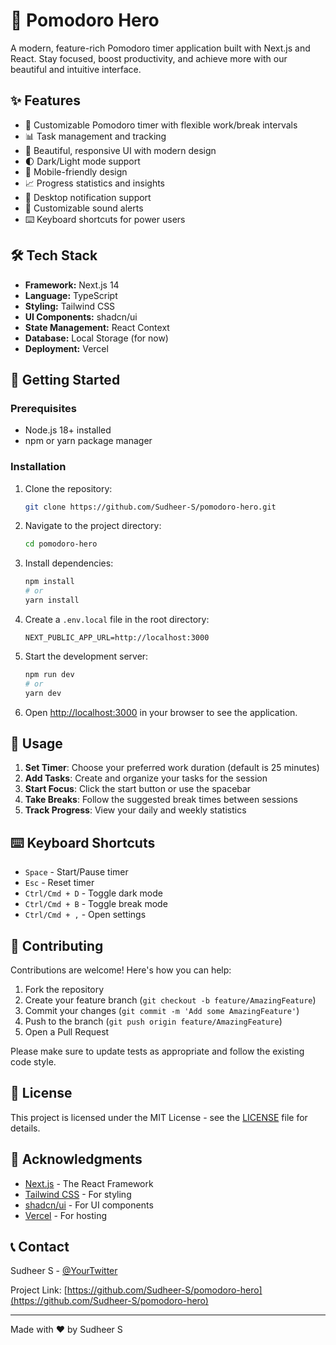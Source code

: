 # 🍅 Pomodoro Hero

A modern, feature-rich Pomodoro timer application built with Next.js and React. Stay focused, boost productivity, and achieve more with our beautiful and intuitive interface.

## ✨ Features

- 🎯 Customizable Pomodoro timer with flexible work/break intervals
- 📊 Task management and tracking
- 🎨 Beautiful, responsive UI with modern design
- 🌓 Dark/Light mode support
- 📱 Mobile-friendly design
- 📈 Progress statistics and insights
- 🔔 Desktop notification support
- 🎵 Customizable sound alerts
- ⌨️ Keyboard shortcuts for power users

## 🛠️ Tech Stack

- **Framework:** Next.js 14
- **Language:** TypeScript
- **Styling:** Tailwind CSS
- **UI Components:** shadcn/ui
- **State Management:** React Context
- **Database:** Local Storage (for now)
- **Deployment:** Vercel

## 🚀 Getting Started

### Prerequisites

- Node.js 18+ installed
- npm or yarn package manager

### Installation

1. Clone the repository:
   ```bash
   git clone https://github.com/Sudheer-S/pomodoro-hero.git
   ```

2. Navigate to the project directory:
   ```bash
   cd pomodoro-hero
   ```

3. Install dependencies:
   ```bash
   npm install
   # or
   yarn install
   ```

4. Create a `.env.local` file in the root directory:
   ```env
   NEXT_PUBLIC_APP_URL=http://localhost:3000
   ```

5. Start the development server:
   ```bash
   npm run dev
   # or
   yarn dev
   ```

6. Open [http://localhost:3000](http://localhost:3000) in your browser to see the application.

## 🎯 Usage

1. **Set Timer**: Choose your preferred work duration (default is 25 minutes)
2. **Add Tasks**: Create and organize your tasks for the session
3. **Start Focus**: Click the start button or use the spacebar
4. **Take Breaks**: Follow the suggested break times between sessions
5. **Track Progress**: View your daily and weekly statistics

## ⌨️ Keyboard Shortcuts

- `Space` - Start/Pause timer
- `Esc` - Reset timer
- `Ctrl/Cmd + D` - Toggle dark mode
- `Ctrl/Cmd + B` - Toggle break mode
- `Ctrl/Cmd + ,` - Open settings

## 🤝 Contributing

Contributions are welcome! Here's how you can help:

1. Fork the repository
2. Create your feature branch (`git checkout -b feature/AmazingFeature`)
3. Commit your changes (`git commit -m 'Add some AmazingFeature'`)
4. Push to the branch (`git push origin feature/AmazingFeature`)
5. Open a Pull Request

Please make sure to update tests as appropriate and follow the existing code style.

## 📝 License

This project is licensed under the MIT License - see the [LICENSE](LICENSE) file for details.

## 🙏 Acknowledgments

- [Next.js](https://nextjs.org/) - The React Framework
- [Tailwind CSS](https://tailwindcss.com/) - For styling
- [shadcn/ui](https://ui.shadcn.com/) - For UI components
- [Vercel](https://vercel.com/) - For hosting

## 📞 Contact

Sudheer S - [@YourTwitter](https://twitter.com/YourTwitter)

Project Link: [https://github.com/Sudheer-S/pomodoro-hero](https://github.com/Sudheer-S/pomodoro-hero)

---

Made with ❤️ by Sudheer S 